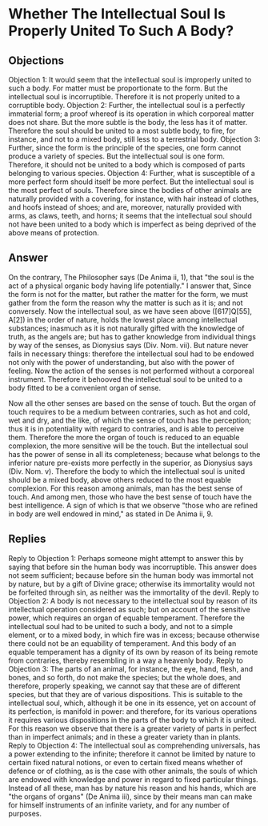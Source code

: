# Whether The Intellectual Soul Is Properly United To Such A Body?
## Objections
Objection 1: It would seem that the intellectual soul is improperly united to such a body. For matter must be proportionate to the form. But the intellectual soul is incorruptible. Therefore it is not properly united to a corruptible body.
Objection 2: Further, the intellectual soul is a perfectly immaterial form; a proof whereof is its operation in which corporeal matter does not share. But the more subtle is the body, the less has it of matter. Therefore the soul should be united to a most subtle body, to fire, for instance, and not to a mixed body, still less to a terrestrial body.
Objection 3: Further, since the form is the principle of the species, one form cannot produce a variety of species. But the intellectual soul is one form. Therefore, it should not be united to a body which is composed of parts belonging to various species.
Objection 4: Further, what is susceptible of a more perfect form should itself be more perfect. But the intellectual soul is the most perfect of souls. Therefore since the bodies of other animals are naturally provided with a covering, for instance, with hair instead of clothes, and hoofs instead of shoes; and are, moreover, naturally provided with arms, as claws, teeth, and horns; it seems that the intellectual soul should not have been united to a body which is imperfect as being deprived of the above means of protection.
## Answer
On the contrary, The Philosopher says (De Anima ii, 1), that "the soul is the act of a physical organic body having life potentially."
I answer that, Since the form is not for the matter, but rather the matter for the form, we must gather from the form the reason why the matter is such as it is; and not conversely. Now the intellectual soul, as we have seen above ([617]Q[55], A[2]) in the order of nature, holds the lowest place among intellectual substances; inasmuch as it is not naturally gifted with the knowledge of truth, as the angels are; but has to gather knowledge from individual things by way of the senses, as Dionysius says (Div. Nom. vii). But nature never fails in necessary things: therefore the intellectual soul had to be endowed not only with the power of understanding, but also with the power of feeling. Now the action of the senses is not performed without a corporeal instrument. Therefore it behooved the intellectual soul to be united to a body fitted to be a convenient organ of sense.

Now all the other senses are based on the sense of touch. But the organ of touch requires to be a medium between contraries, such as hot and cold, wet and dry, and the like, of which the sense of touch has the perception; thus it is in potentiality with regard to contraries, and is able to perceive them. Therefore the more the organ of touch is reduced to an equable complexion, the more sensitive will be the touch. But the intellectual soul has the power of sense in all its completeness; because what belongs to the inferior nature pre-exists more perfectly in the superior, as Dionysius says (Div. Nom. v). Therefore the body to which the intellectual soul is united should be a mixed body, above others reduced to the most equable complexion. For this reason among animals, man has the best sense of touch. And among men, those who have the best sense of touch have the best intelligence. A sign of which is that we observe "those who are refined in body are well endowed in mind," as stated in De Anima ii, 9.
## Replies
Reply to Objection 1: Perhaps someone might attempt to answer this by saying that before sin the human body was incorruptible. This answer does not seem sufficient; because before sin the human body was immortal not by nature, but by a gift of Divine grace; otherwise its immortality would not be forfeited through sin, as neither was the immortality of the devil.
Reply to Objection 2: A body is not necessary to the intellectual soul by reason of its intellectual operation considered as such; but on account of the sensitive power, which requires an organ of equable temperament. Therefore the intellectual soul had to be united to such a body, and not to a simple element, or to a mixed body, in which fire was in excess; because otherwise there could not be an equability of temperament. And this body of an equable temperament has a dignity of its own by reason of its being remote from contraries, thereby resembling in a way a heavenly body.
Reply to Objection 3: The parts of an animal, for instance, the eye, hand, flesh, and bones, and so forth, do not make the species; but the whole does, and therefore, properly speaking, we cannot say that these are of different species, but that they are of various dispositions. This is suitable to the intellectual soul, which, although it be one in its essence, yet on account of its perfection, is manifold in power: and therefore, for its various operations it requires various dispositions in the parts of the body to which it is united. For this reason we observe that there is a greater variety of parts in perfect than in imperfect animals; and in these a greater variety than in plants.
Reply to Objection 4: The intellectual soul as comprehending universals, has a power extending to the infinite; therefore it cannot be limited by nature to certain fixed natural notions, or even to certain fixed means whether of defence or of clothing, as is the case with other animals, the souls of which are endowed with knowledge and power in regard to fixed particular things. Instead of all these, man has by nature his reason and his hands, which are "the organs of organs" (De Anima iii), since by their means man can make for himself instruments of an infinite variety, and for any number of purposes.